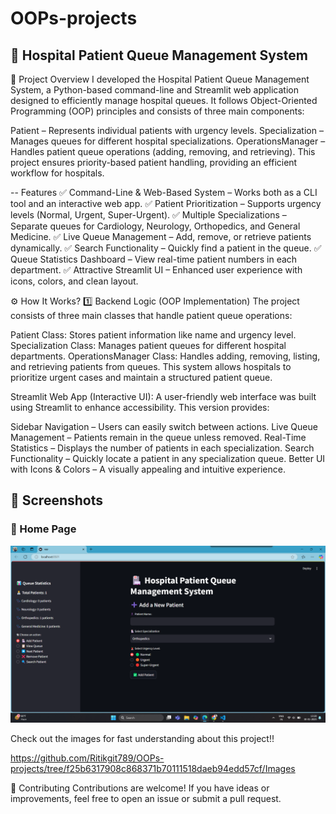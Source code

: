 # OOPs-projects

## 🏥 Hospital Patient Queue Management System

📌 Project Overview
I developed the Hospital Patient Queue Management System, a Python-based command-line and Streamlit web application designed to efficiently manage hospital queues. It follows Object-Oriented Programming (OOP) principles and consists of three main components:

Patient – Represents individual patients with urgency levels.
Specialization – Manages queues for different hospital specializations.
OperationsManager – Handles patient queue operations (adding, removing, and retrieving).
This project ensures priority-based patient handling, providing an efficient workflow for hospitals.


-- Features
✅ Command-Line & Web-Based System – Works both as a CLI tool and an interactive web app.
✅ Patient Prioritization – Supports urgency levels (Normal, Urgent, Super-Urgent).
✅ Multiple Specializations – Separate queues for Cardiology, Neurology, Orthopedics, and General Medicine.
✅ Live Queue Management – Add, remove, or retrieve patients dynamically.
✅ Search Functionality – Quickly find a patient in the queue.
✅ Queue Statistics Dashboard – View real-time patient numbers in each department.
✅ Attractive Streamlit UI – Enhanced user experience with icons, colors, and clean layout.

⚙️ How It Works?
1️⃣ Backend Logic (OOP Implementation)
The project consists of three main classes that handle patient queue operations:

Patient Class: Stores patient information like name and urgency level.
Specialization Class: Manages patient queues for different hospital departments.
OperationsManager Class: Handles adding, removing, listing, and retrieving patients from queues.
This system allows hospitals to prioritize urgent cases and maintain a structured patient queue.


Streamlit Web App (Interactive UI): 
A user-friendly web interface was built using Streamlit to enhance accessibility. This version provides:

Sidebar Navigation – Users can easily switch between actions.
Live Queue Management – Patients remain in the queue unless removed.
Real-Time Statistics – Displays the number of patients in each specialization.
Search Functionality – Quickly locate a patient in any specialization queue.
Better UI with Icons & Colors – A visually appealing and intuitive experience.

## 📸 Screenshots  

### 🏥 Home Page  
![Home Page](Images/Frontend.png)  


Check out the images for fast understanding about this project!! 

https://github.com/Ritikgit789/OOPs-projects/tree/f25b6317908c868371b70111518daeb94edd57cf/Images

🤝 Contributing
Contributions are welcome! If you have ideas or improvements, feel free to open an issue or submit a pull request.

